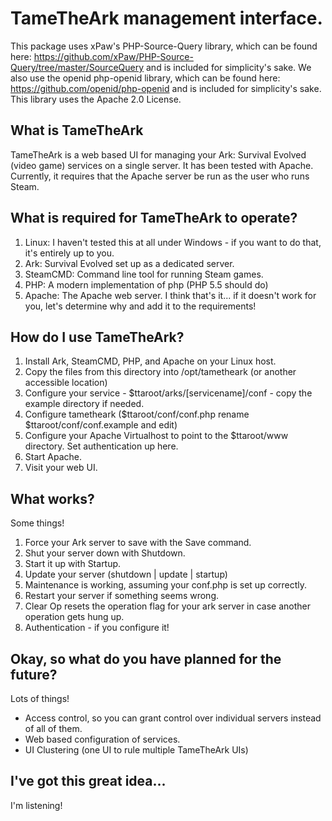 # TameTheArk management interface.

This package uses xPaw's PHP-Source-Query library, which can be found here: https://github.com/xPaw/PHP-Source-Query/tree/master/SourceQuery and is included for simplicity's sake.
We also use the openid php-openid library, which can be found here: https://github.com/openid/php-openid and is included for simplicity's sake. This library uses the Apache 2.0 License.

## What is TameTheArk

TameTheArk is a web based UI for managing your Ark: Survival Evolved (video game) services on a single server. It has been tested with Apache. Currently, it requires that the Apache server be run as the user who runs Steam.

## What is required for TameTheArk to operate?

1. Linux: I haven't tested this at all under Windows - if you want to do that, it's entirely up to you.
2. Ark: Survival Evolved set up as a dedicated server.
3. SteamCMD: Command line tool for running Steam games.
4. PHP: A modern implementation of php (PHP 5.5 should do)
5. Apache: The Apache web server.
I think that's it... if it doesn't work for you, let's determine why and add it to the requirements!

## How do I use TameTheArk?

1. Install Ark, SteamCMD, PHP, and Apache on your Linux host.
2. Copy the files from this directory into /opt/tametheark (or another accessible location)
3. Configure your service - $ttaroot/arks/[servicename]/conf - copy the example directory if needed.
4. Configure tametheark ($ttaroot/conf/conf.php rename $ttaroot/conf/conf.example and edit)
5. Configure your Apache Virtualhost to point to the $ttaroot/www directory. Set authentication up here.
6. Start Apache.
7. Visit your web UI.

## What works?

Some things!

1. Force your Ark server to save with the Save command.
2. Shut your server down with Shutdown.
3. Start it up with Startup.
4. Update your server (shutdown | update | startup)
5. Maintenance is working, assuming your conf.php is set up correctly.
6. Restart your server if something seems wrong.
7. Clear Op resets the operation flag for your ark server in case another operation gets hung up.
8. Authentication - if you configure it!

## Okay, so what do you have planned for the future?

Lots of things!
* Access control, so you can grant control over individual servers instead of all of them.
* Web based configuration of services.
* UI Clustering (one UI to rule multiple TameTheArk UIs)

## I've got this great idea...

I'm listening!

